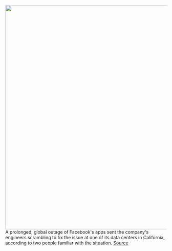 <img src='https://cdn.vox-cdn.com/thumbor/vdoB9AtAAJSlw_kOXnow2C7KyXY=/0x0:2040x1360/1200x800/filters:focal(857x517:1183x843)/cdn.vox-cdn.com/uploads/chorus_image/image/69950351/acastro_170329_1777_facebook_0001.0.jpg' width='700px' /><br/>
A prolonged, global outage of Facebook's apps sent the company's engineers scrambling to fix the issue at one of its data centers in California, according to two people familiar with the situation.
<a href='https://www.theverge.com/2021/10/4/22709575/facebook-outage-instagram-whatsapp'> Source <a/>